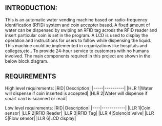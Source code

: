## INTRODUCTION:

This is an automatic water vending machine based on radio-frequency identification (RFID) system and coin accepter based.
A fixed amount of water can be dispensed by swiping an RFID tag across the RFID reader and insert particular coin is set in the program.
A LCD is used to display the operation and instructions for users to follow while dispensing the liquid.
This machine could be implemented in organizations like hospitals and colleges,etc..
To provide 24-hour service to customers with no humans involved.
The main components required in this project are shown in the below block diagram.


## REQUIREMENTS

High level requirements:
|RID| Description|
|-----|----------|
|HLR 1|Water will dispense if coin inserted is accepted|
|HLR 2|Water will dispense if smart card is scanned or read|




Low level requirements:
|RID| Description|
|----|------------|
|LLR 1|Coin sensor|
|LLR 2|RFID Reader|
|LLR 3|RFID Tag|
|LLR 4|Solenoid valve|
|LLR 5|Flow sensor|
|LLR 6|LCD display|


